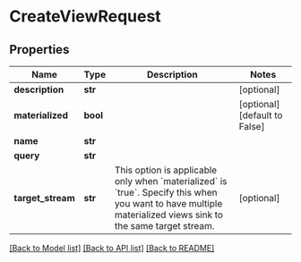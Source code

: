 # CreateViewRequest

## Properties
Name | Type | Description | Notes
------------ | ------------- | ------------- | -------------
**description** | **str** |  | [optional] 
**materialized** | **bool** |  | [optional] [default to False]
**name** | **str** |  | 
**query** | **str** |  | 
**target_stream** | **str** | This option is applicable only when &#x60;materialized&#x60; is &#x60;true&#x60;. Specify this when you want to have multiple materialized views sink to the same target stream. | [optional] 

[[Back to Model list]](../README.md#documentation-for-models) [[Back to API list]](../README.md#documentation-for-api-endpoints) [[Back to README]](../README.md)

